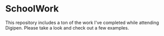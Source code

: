 # SchoolWork

This repository includes a ton of the work I've completed while attending Digipen.
Please take a look and check out a few examples.
